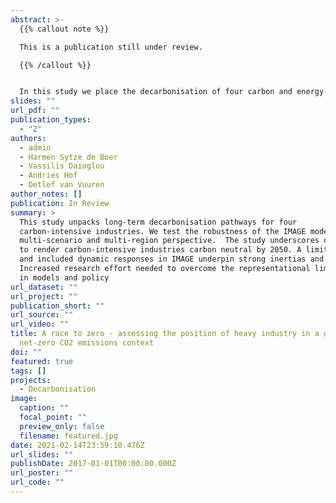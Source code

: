 ```yaml
---
abstract: >-
  {{% callout note %}}

  This is a publication still under review.

  {{% /callout %}}


  In this study we place the decarbonisation of four carbon and energy-intensive industries (respectively steel, cement, chemicals and pulp & paper) in the context of a global net-zero carbon emissions objective using the IMAGE integrated assessment model. We find that a global net-zero carbon emission ambition by 2050 implies the need for carbon offsets for most carbon-intensive industries and the sector as a whole. Particularly the steel and chemical sector depict strong inertias, for which the projections show net-zero pathways only under very specific narratives and likely outside of the 2050 timeline. Overall, the IMAGE model projects that the decarbonisation of carbon-intensive industries implies the electrification of iron & steel, a full dependency on carbon removal technologies in cement, the closing of carbon and material loops in the chemical sector and zero-carbon heating for the pulp & paper sector. However, given the limitations in representing industrial value chains and the missing or limited competition among the implemented decarbonisation strategies in IMAGE, we argue the outcomes to be biased towards producer focused, and often single-issue, solutions. The results therefore indicate a need for including a more diverse and tailored suite of industrial decarbonisation strategies and narratives in integrated assessment models than currently studied. 
slides: ""
url_pdf: ""
publication_types:
  - "2"
authors:
  - admin
  - Harmen Sytze de Boer
  - Vassilis Daioglou
  - Andries Hof
  - Detlef van Vuuren
author_notes: []
publication: In Review
summary: >
  This study unpacks long-term decarbonisation pathways for four
  carbon-intensive industries. We test the robustness of the IMAGE model using a
  multi-scenario and multi-region perspective.  The study underscores difficulty
  to render carbon-intensive industries carbon neutral by 2050. A limited scope
  and included dynamic responses in IMAGE underpin strong inertias and optimism.
  Increased research effort needed to overcome the representational limitations
  in models and policy
url_dataset: ""
url_project: ""
publication_short: ""
url_source: ""
url_video: ""
title: A race to zero - assessing the position of heavy industry in a global
  net-zero CO2 emissions context
doi: ""
featured: true
tags: []
projects:
  - Decarbonisation
image:
  caption: ""
  focal_point: ""
  preview_only: false
  filename: featured.jpg
date: 2021-02-14T23:59:10.476Z
url_slides: ""
publishDate: 2017-01-01T00:00:00.000Z
url_poster: ""
url_code: ""
---
```

